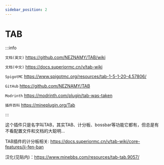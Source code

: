 ```yaml
---
sidebar_position: 2
---
```


# TAB

:::info

`文档(英文)` https://github.com/NEZNAMY/TAB/wiki

`文档(中文)` https://docs.superiormc.cn/v/tab-wiki

`SpigotMC` https://www.spigotmc.org/resources/tab-1-5-1-20-4.57806/

`GitHub` https://github.com/NEZNAMY/TAB

`Modrinth` https://modrinth.com/plugin/tab-was-taken

`插件百科` https://mineplugin.org/Tab

:::

这个插件只是名字叫TAB，其实TAB、计分板、bossbar等功能它都有，但总是有不看配置文件和文档的大聪明...

TAB插件的计分板相关: https://docs.superiormc.cn/v/tab-wiki/core-features/ji-fen-ban

汉化(见贴内)：https://www.minebbs.com/resources/tab-tab.9057/
